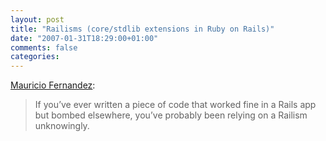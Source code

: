 ```yaml
---
layout: post
title: "Railisms (core/stdlib extensions in Ruby on Rails)"
date: "2007-01-31T18:29:00+01:00"
comments: false
categories: 
---
```


<p><a href="http://eigenclass.org/hiki.rb?list-of-railisms">Mauricio Fernandez</a>:</p>

<blockquote>
<p>If you&#8217;ve ever written a piece of code that worked fine in a Rails app but bombed elsewhere, you&#8217;ve probably been relying on a Railism unknowingly.</p>
</blockquote>


